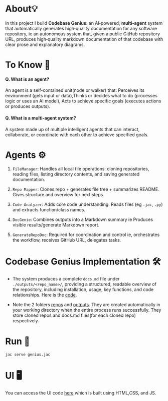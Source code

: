 # About💡

In this project I build **Codebase Genius**: an AI‑powered, **multi‑agent** system 
that automatically generates high‑quality documentation for any software repository, ie an autonomous system that, given a public GitHub repository URL, produces high‑quality markdown documentation of that codebase with clear prose and explanatory diagrams.

# To Know 🧠

#### Q. What is an agent?

An agent is a self-contained unit(node or walker) that: Perceives its environment (gets input or data),Thinks or decides what to do (processes logic or uses an AI model), Acts to achieve specific goals (executes actions or produces outputs).

#### Q. What is a multi-agent system?

A system made up of multiple intelligent agents that can interact, collaborate, or coordinate with each other to achieve specified goals.

# Agents ⚙️

1. `FileManager`: Handles all local file operations: cloning repositories, reading files, listing directory contents, and saving generated documentation.
   
2. `Repo Mapper`: Clones repo + generates file tree + summarizes README. Gives structure and overview for next steps.
   
3. `Code Analyzer`: Adds core code understanding. Reads files (eg  `.jac`, `.py`) and extracts function/class names.
   
4. `DocGenie`: Combines outputs into a Markdown summary ie Produces visible results/generate Markdown report.

5. `GenerateRepoDoc`: Required for coordination and control ie, orchestrates the workflow, receives GitHub URL, delegates tasks.

# Codebase Genius Implementation 🛠️

* The system produces a complete `docs.md` file under `./outputs/<repo_name>/`, providing a structured, readable overview of the repository, including installation, usage, key functions, and code relationships. Here is the [code](https://github.com/MithamoMorgan/Building-Generative-AI-Applications/blob/main/Codebase_Genius_Project/genius.jac).

* Note the 2 folders [repos](https://github.com/MithamoMorgan/Building-Generative-AI-Applications/tree/main/Codebase_Genius_Project/repos) and [outputs](https://github.com/MithamoMorgan/Building-Generative-AI-Applications/tree/main/Codebase_Genius_Project/outputs). They are created automatically in your working directory when the entire process runs successfully. They store cloned repos and docs.md files(for each cloned repo) respectively.

# Run 🚀

`jac serve genius.jac`

# UI 🖥️

You can access the UI code [here](https://github.com/MithamoMorgan/Building-Generative-AI-Applications/blob/main/Codebase_Genius_Project/genius.html) which is built using HTML,CSS, and JS.
